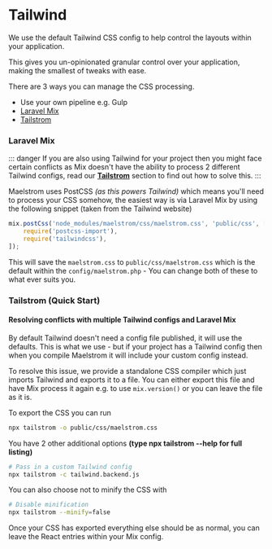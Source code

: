# Tailwind

We use the default Tailwind CSS config to help control the layouts within your application.

This gives you un-opinionated granular control over your application, making the smallest of tweaks with ease.

There are 3 ways you can manage the CSS processing.

- Use your own pipeline e.g. Gulp
- [Laravel Mix](#laravel-mix)
- [Tailstrom](#tailstrom)

### Laravel Mix

::: danger
If you are also using Tailwind for your project then you might face certain conflicts as Mix doesn't have the ability to process 2 different Tailwind configs, read our **[Tailstrom](#tailstrom)** section to find out how to solve this.
:::

Maelstrom uses PostCSS *(as this powers Tailwind)* which means you'll need to process your CSS somehow, the easiest way is via Laravel Mix by using the following snippet (taken from the Tailwind website)

```js
mix.postCss('node_modules/maelstrom/css/maelstrom.css', 'public/css', [
    require('postcss-import'),
    require('tailwindcss'),
]);
```

This will save the `maelstrom.css` to `public/css/maelstrom.css` which is the default within the `config/maelstrom.php` - You can change both of these to what ever suits you.


### Tailstrom (Quick Start)

#### Resolving conflicts with multiple Tailwind configs and Laravel Mix

By default Tailwind doesn't need a config file published, it will use the defaults. This is what we use - but if your project has a Tailwind config then when you compile Maelstrom it will include your custom config instead.

To resolve this issue, we provide a standalone CSS compiler which just imports Tailwind and exports it to a file. You can either export this file and have Mix process it again e.g. to use `mix.version()` or you can leave the file as it is.

To export the CSS you can run

```bash
npx tailstrom -o public/css/maelstrom.css
```

You have 2 other additional options **(type npx tailstrom --help for full listing)**

```bash
# Pass in a custom Tailwind config
npx tailstrom -c tailwind.backend.js
```

You can also choose not to minify the CSS with 

```bash
# Disable minification
npx tailstrom --minify=false
```

Once your CSS has exported everything else should be as normal, you can leave the React entries within your Mix config.
